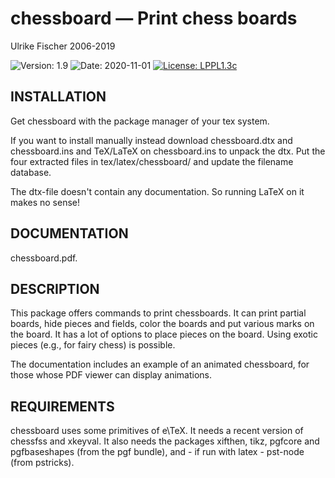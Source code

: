 # chessboard — Print chess boards

Ulrike Fischer 2006-2019

![Version: 1.9](https://img.shields.io/badge/current_version-1.9-blue.svg?style=flat-square)
![Date: 2020-11-01](https://img.shields.io/badge/date-2020--11--01-blue.svg?style=flat-square)
[![License: LPPL1.3c ](https://img.shields.io/badge/license-LPPL1.3c-blue.svg?style=flat-square)](https://ctan.org/license/lppl1.3c)



## INSTALLATION

Get chessboard with the package manager of your tex system. 

If you want to install manually instead
download chessboard.dtx and chessboard.ins and TeX/LaTeX on chessboard.ins to unpack the dtx.
Put the four extracted files in tex/latex/chessboard/ and update  the filename database.

The dtx-file doesn't contain any documentation.
So running LaTeX on it makes no sense!

## DOCUMENTATION

chessboard.pdf. 

## DESCRIPTION

This package offers commands to print chessboards. It can print partial boards, 
hide pieces and fields, color the boards and put various marks on the board. 
It has a lot of options to place pieces on the board. Using exotic pieces (e.g., for fairy chess) is possible.

The documentation includes an example of an animated chessboard, 
for those whose PDF viewer can display animations.

## REQUIREMENTS
chessboard uses some primitives of e\TeX. It needs a recent version
of chessfss and xkeyval. It also needs the packages xifthen, tikz, pgfcore and pgfbaseshapes (from the pgf bundle),
and - if run with latex - pst-node (from pstricks).
